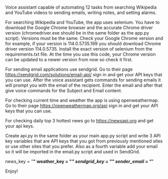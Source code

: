 Voice assistant capable of automating 12 tasks from searching Wikipedia and YouTube videos to sending emails, writing notes, and setting alarms. 

For searching Wikipedia and YouTube, the app uses selenium. You have to download the Google Chrome browser and the accurate Chrome driver version (chromedriver.exe should be in the same folder as the app.py script). Versions must be the same. Check your Google Chrome version and for example, if your version is 114.0.5735.199 you should download Chrome driver version 114.0.5735. Install the exact version of selenium from the requirements.txt file. At the time you use this code, your Chrome version can be updated to a newer version from now so check it first.

For sending email applications use sendgrid. Go to their page https://sendgrid.com/solutions/email-api/ sign in and get your API keys that you can use. After the voice assistant gets commands for sending emails it will prompt you with the email of the recipient. Enter the email and after that give voice commands for the Subject and Email content.

For checking current time and weather the app is using openweathermap. Go to their page https://openweathermap.org/api sign in and get your API keys that you can use. 

For checking daily top 3 hottest news go to https://newsapi.org and get your api keys.

Create api.py in the same folder as your main app.py script and write 3 API key variables that are API keys that you got from previously mentioned sites or use other sites that you prefer. Also as a fourth variable add your email so it will be imported in the email.py script and used in SendGrid. 

news_key = "********************************"
weather_key = "**********************************"
sendgrid_key = "*********************************"
sender_email = "*********************************"

Enjoy!
